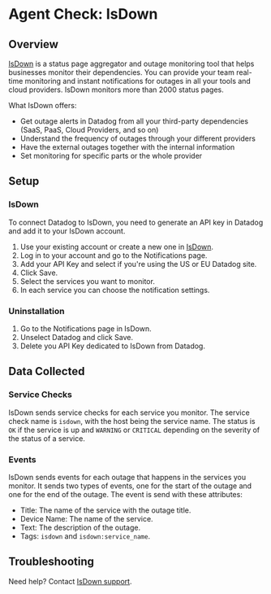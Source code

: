 # Agent Check: IsDown

## Overview

[IsDown][1] is a status page aggregator and outage monitoring tool that helps businesses monitor their dependencies. You can provide your team real-time monitoring and instant notifications for outages in all your tools and cloud providers. IsDown monitors more than 2000 status pages.

What IsDown offers:

* Get outage alerts in Datadog from all your third-party dependencies (SaaS, PaaS, Cloud Providers, and so on)
* Understand the frequency of outages through your different providers
* Have the external outages together with the internal information
* Set monitoring for specific parts or the whole provider

## Setup

### IsDown

To connect Datadog to IsDown, you need to generate an API key in Datadog and add it to your IsDown account.

1. Use your existing account or create a new one in [IsDown][1].
2. Log in to your account and go to the Notifications page.
3. Add your API Key and select if you're using the US or EU Datadog site.
4. Click Save.
5. Select the services you want to monitor.
6. In each service you can choose the notification settings.


### Uninstallation

1. Go to the Notifications page in IsDown.
2. Unselect Datadog and click Save.
3. Delete you API Key dedicated to IsDown from Datadog.


## Data Collected

### Service Checks

IsDown sends service checks for each service you monitor. The service check name is `isdown`, with the host being the service name. The status is `OK` if the service is up and `WARNING` or `CRITICAL` depending on the severity of the status of a service.

### Events

IsDown sends events for each outage that happens in the services you monitor. It sends two types of events, one for the start of the outage and one for the end of the outage. The event is send with these attributes:
- Title: The name of the service with the outage title.
- Device Name: The name of the service.
- Text: The description of the outage.
- Tags: `isdown` and `isdown:service_name`.

## Troubleshooting

Need help? Contact [IsDown support][2].

[1]: https://isdown.app
[2]: mailto:support@isdown.app

